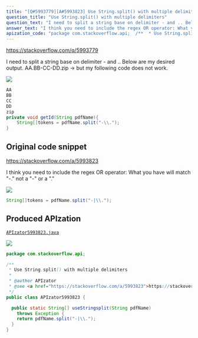 ```yaml
---
title: "[Q#5993779][A#5993823] Use String.split() with multiple delimiters"
question_title: "Use String.split() with multiple delimiters"
question_text: "I need to split a string base on delimiter - and .. Below are my desired output. AA.BB-CC-DD.zip -> but my following code does not work."
answer_text: "I think you need to include the regex OR operator: What you have will match \"-.\" not a \"-\" or a \".\""
apization_code: "package com.stackoverflow.api;  /**  * Use String.split() with multiple delimiters  *  * @author APIzator  * @see <a href=\"https://stackoverflow.com/a/5993823\">https://stackoverflow.com/a/5993823</a>  */ public class APIzator5993823 {    public static String[] useStringsplit(String pdfName)     throws Exception {     return pdfName.split(\"-|\\\\.\");   } }"
---
```


https://stackoverflow.com/q/5993779

I need to split a string base on delimiter - and .. Below are my desired output.
AA.BB-CC-DD.zip -&gt;
but my following code does not work.


<div class="code-logo"><img src="/stackoverflow.png" /></div>

```java
AA
BB
CC
DD
zip
private void getId(String pdfName){
    String[]tokens = pdfName.split("-\\.");
}
```


## Original code snippet

https://stackoverflow.com/a/5993823

I think you need to include the regex OR operator:
What you have will match &quot;-.&quot; not a &quot;-&quot; or a &quot;.&quot;

<div class="code-logo"><img src="/stackoverflow.png" /></div>

```java
String[]tokens = pdfName.split("-|\\.");
```

## Produced APIzation

[`APIzator5993823.java`](https://github.com/pasqualesalza/apization/raw/main/data/search/APIzator5993823.java)

<div class="code-logo"><img src="/apizator.png" /></div>

```java
package com.stackoverflow.api;

/**
 * Use String.split() with multiple delimiters
 *
 * @author APIzator
 * @see <a href="https://stackoverflow.com/a/5993823">https://stackoverflow.com/a/5993823</a>
 */
public class APIzator5993823 {

  public static String[] useStringsplit(String pdfName)
    throws Exception {
    return pdfName.split("-|\\.");
  }
}

```